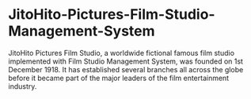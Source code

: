 # JitoHito-Pictures-Film-Studio-Management-System
JitoHito Pictures Film Studio, a worldwide fictional famous film studio implemented with Film Studio Management System, was founded on 1st December 1918. It has established several branches all across the globe before it became part of the major leaders of the film entertainment industry.
